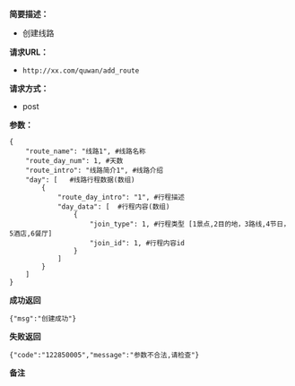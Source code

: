  
**简要描述：** 

- 创建线路

**请求URL：** 
- ` http://xx.com/quwan/add_route `
  
**请求方式：**
- post

**参数：** 
```
{
    "route_name": "线路1", #线路名称
    "route_day_num": 1, #天数
    "route_intro": "线路简介1", #线路介绍
    "day": [   #线路行程数据(数组)
        {
            "route_day_intro": "1", #行程描述
            "day_data": [  #行程内容(数组)
                {
                    "join_type": 1, #行程类型 [1景点,2目的地，3路线,4节日，5酒店,6餐厅]
                    "join_id": 1, #行程内容id
                }
            ]
        }
    ]
}
```




 **成功返回**
```
{"msg":"创建成功"}
```

 **失败返回** 

```
{"code":"122850005","message":"参数不合法,请检查"}

```

 **备注** 

